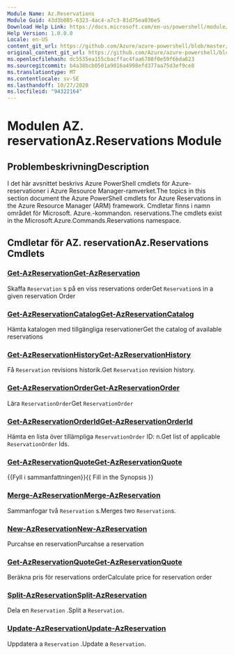 ```yaml
---
Module Name: Az.Reservations
Module Guid: 43d3b085-6323-4ac4-a7c3-81d75ea036e5
Download Help Link: https://docs.microsoft.com/en-us/powershell/module/az.reservations
Help Version: 1.0.0.0
Locale: en-US
content_git_url: https://github.com/Azure/azure-powershell/blob/master/src/Reservations/Reservations/help/Az.Reservations.md
original_content_git_url: https://github.com/Azure/azure-powershell/blob/master/src/Reservations/Reservations/help/Az.Reservations.md
ms.openlocfilehash: dc5535ea155cbacffac4faa6788f0e59f6bda623
ms.sourcegitcommit: b4a38bcb0501a9016a4998efd377aa75d3ef9ce8
ms.translationtype: MT
ms.contentlocale: sv-SE
ms.lasthandoff: 10/27/2020
ms.locfileid: "94322164"
---
```

# <span data-ttu-id="0dc46-101">Modulen AZ. reservation</span><span class="sxs-lookup"><span data-stu-id="0dc46-101">Az.Reservations Module</span></span>
## <span data-ttu-id="0dc46-102">Problembeskrivning</span><span class="sxs-lookup"><span data-stu-id="0dc46-102">Description</span></span>
<span data-ttu-id="0dc46-103">I det här avsnittet beskrivs Azure PowerShell cmdlets för Azure-reservationer i Azure Resource Manager-ramverket.</span><span class="sxs-lookup"><span data-stu-id="0dc46-103">The topics in this section document the Azure PowerShell cmdlets for Azure Reservations in the Azure Resource Manager (ARM) framework.</span></span> <span data-ttu-id="0dc46-104">Cmdletar finns i namn området för Microsoft. Azure.-kommandon. reservations.</span><span class="sxs-lookup"><span data-stu-id="0dc46-104">The cmdlets exist in the Microsoft.Azure.Commands.Reservations namespace.</span></span>

## <span data-ttu-id="0dc46-105">Cmdletar för AZ. reservation</span><span class="sxs-lookup"><span data-stu-id="0dc46-105">Az.Reservations Cmdlets</span></span>
### [<span data-ttu-id="0dc46-106">Get-AzReservation</span><span class="sxs-lookup"><span data-stu-id="0dc46-106">Get-AzReservation</span></span>](Get-AzReservation.md)
<span data-ttu-id="0dc46-107">Skaffa `Reservation` s på en viss reservations order</span><span class="sxs-lookup"><span data-stu-id="0dc46-107">Get `Reservation`s in a given reservation Order</span></span>

### [<span data-ttu-id="0dc46-108">Get-AzReservationCatalog</span><span class="sxs-lookup"><span data-stu-id="0dc46-108">Get-AzReservationCatalog</span></span>](Get-AzReservationCatalog.md)
<span data-ttu-id="0dc46-109">Hämta katalogen med tillgängliga reservationer</span><span class="sxs-lookup"><span data-stu-id="0dc46-109">Get the catalog of available reservations</span></span>

### [<span data-ttu-id="0dc46-110">Get-AzReservationHistory</span><span class="sxs-lookup"><span data-stu-id="0dc46-110">Get-AzReservationHistory</span></span>](Get-AzReservationHistory.md)
<span data-ttu-id="0dc46-111">Få `Reservation` revisions historik.</span><span class="sxs-lookup"><span data-stu-id="0dc46-111">Get `Reservation` revision history.</span></span>

### [<span data-ttu-id="0dc46-112">Get-AzReservationOrder</span><span class="sxs-lookup"><span data-stu-id="0dc46-112">Get-AzReservationOrder</span></span>](Get-AzReservationOrder.md)
<span data-ttu-id="0dc46-113">Lära `ReservationOrder`</span><span class="sxs-lookup"><span data-stu-id="0dc46-113">Get `ReservationOrder`</span></span>

### [<span data-ttu-id="0dc46-114">Get-AzReservationOrderId</span><span class="sxs-lookup"><span data-stu-id="0dc46-114">Get-AzReservationOrderId</span></span>](Get-AzReservationOrderId.md)
<span data-ttu-id="0dc46-115">Hämta en lista över tillämpliga `ReservationOrder` ID: n.</span><span class="sxs-lookup"><span data-stu-id="0dc46-115">Get list of applicable `ReservationOrder` Ids.</span></span>

### [<span data-ttu-id="0dc46-116">Get-AzReservationQuote</span><span class="sxs-lookup"><span data-stu-id="0dc46-116">Get-AzReservationQuote</span></span>](Get-AzReservationQuote.md)
<span data-ttu-id="0dc46-117">{{Fyll i sammanfattningen}}</span><span class="sxs-lookup"><span data-stu-id="0dc46-117">{{ Fill in the Synopsis }}</span></span>

### [<span data-ttu-id="0dc46-118">Merge-AzReservation</span><span class="sxs-lookup"><span data-stu-id="0dc46-118">Merge-AzReservation</span></span>](Merge-AzReservation.md)
<span data-ttu-id="0dc46-119">Sammanfogar två `Reservation` s.</span><span class="sxs-lookup"><span data-stu-id="0dc46-119">Merges two `Reservation`s.</span></span>

### [<span data-ttu-id="0dc46-120">New-AzReservation</span><span class="sxs-lookup"><span data-stu-id="0dc46-120">New-AzReservation</span></span>](New-AzReservation.md)
<span data-ttu-id="0dc46-121">Purcahse en reservation</span><span class="sxs-lookup"><span data-stu-id="0dc46-121">Purcahse a reservation</span></span>

### [<span data-ttu-id="0dc46-122">Get-AzReservationQuote</span><span class="sxs-lookup"><span data-stu-id="0dc46-122">Get-AzReservationQuote</span></span>](Get-AzReservationQuote.md)
<span data-ttu-id="0dc46-123">Beräkna pris för reservations order</span><span class="sxs-lookup"><span data-stu-id="0dc46-123">Calculate price for reservation order</span></span>

### [<span data-ttu-id="0dc46-124">Split-AzReservation</span><span class="sxs-lookup"><span data-stu-id="0dc46-124">Split-AzReservation</span></span>](Split-AzReservation.md)
<span data-ttu-id="0dc46-125">Dela en `Reservation` .</span><span class="sxs-lookup"><span data-stu-id="0dc46-125">Split a `Reservation`.</span></span>

### [<span data-ttu-id="0dc46-126">Update-AzReservation</span><span class="sxs-lookup"><span data-stu-id="0dc46-126">Update-AzReservation</span></span>](Update-AzReservation.md)
<span data-ttu-id="0dc46-127">Uppdatera a `Reservation` .</span><span class="sxs-lookup"><span data-stu-id="0dc46-127">Update a `Reservation`.</span></span>

